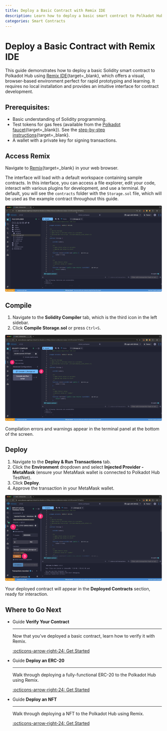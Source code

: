 ```yaml
---
title: Deploy a Basic Contract with Remix IDE
description: Learn how to deploy a basic smart contract to Polkadot Hub using Remix IDE Ideal for rapid prototyping, learning, and visual development.
categories: Smart Contracts
---
```


# Deploy a Basic Contract with Remix IDE

This guide demonstrates how to deploy a basic Solidity smart contract to Polkadot Hub using [Remix IDE](https://remix.ethereum.org/){target=\_blank}, which offers a visual, browser-based environment perfect for rapid prototyping and learning. It requires no local installation and provides an intuitive interface for contract development.

## Prerequisites:

- Basic understanding of Solidity programming.
- Test tokens for gas fees (available from the [Polkadot faucet](https://faucet.polkadot.io/){target=\_blank}). See the [step-by-step instructions](/smart-contracts/faucet/#get-test-tokens){target=\_blank}.
- A wallet with a private key for signing transactions.

## Access Remix

Navigate to [Remix](https://remix.ethereum.org/){target=\_blank} in your web browser.

The interface will load with a default workspace containing sample contracts. In this interface, you can access a file explorer, edit your code, interact with various plugins for development, and use a terminal. By default, you will see the `contracts` folder with the `Storage.sol` file, which will be used as the example contract throughout this guide.

![](/images/smart-contracts/cookbook/smart-contracts/deploy-basic/deploy-basic/deploy-basic-01.webp)

## Compile

1. Navigate to the **Solidity Compiler** tab, which is the third icon in the left sidebar.
2. Click **Compile Storage.sol** or press `Ctrl+S`.

![](/images/smart-contracts/cookbook/smart-contracts/deploy-basic/deploy-basic/deploy-basic-02.webp)

Compilation errors and warnings appear in the terminal panel at the bottom of the screen.

## Deploy

1. Navigate to the **Deploy & Run Transactions** tab.
2. Click the **Environment** dropdown and select **Injected Provider - MetaMask** (ensure your MetaMask wallet is connected to Polkadot Hub TestNet).
3. Click **Deploy**.
4. Approve the transaction in your MetaMask wallet.

![](/images/smart-contracts/cookbook/smart-contracts/deploy-basic/deploy-basic/deploy-basic-03.webp)

Your deployed contract will appear in the **Deployed Contracts** section, ready for interaction.

## Where to Go Next

<div class="grid cards" markdown>

-   <span class="badge guide">Guide</span> __Verify Your Contract__

    ---

    Now that you've deployed a basic contract, learn how to verify it with Remix.

    [:octicons-arrow-right-24: Get Started](/smart-contracts/dev-environments/remix/verify-a-contract/)

-   <span class="badge guide">Guide</span> __Deploy an ERC-20__

    ---

    Walk through deploying a fully-functional ERC-20 to the Polkadot Hub using Remix.

    [:octicons-arrow-right-24: Get Started](/smart-contracts/cookbook/smart-contracts/deploy-erc20/remix/)

-   <span class="badge guide">Guide</span> __Deploy an NFT__

    ---

    Walk through deploying a NFT to the Polkadot Hub using Remix.

    [:octicons-arrow-right-24: Get Started](/smart-contracts/cookbook/smart-contracts/deploy-nft/remix/)        

</div>